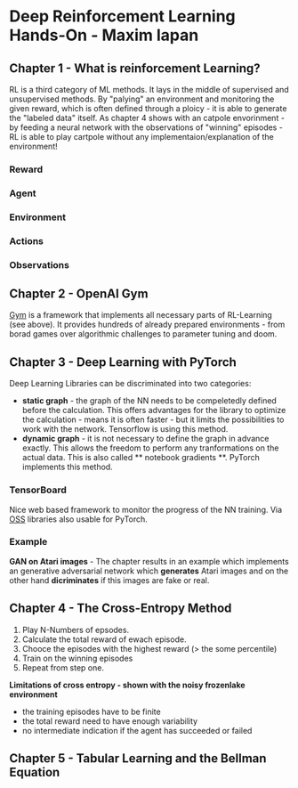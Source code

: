 # Deep Reinforcement Learning Hands-On - Maxim lapan

## Chapter 1 - What is reinforcement Learning?
RL is a third category of ML methods. It lays in the middle of supervised and unsupervised methods. By "palying" an environment and monitoring the given reward, which is often defined through a ploicy - it is able to generate the "labeled data" itself.
As chapter 4 shows with an catpole envorinment - by feeding a neural network with the observations of "winning" episodes - RL is able to play cartpole without any implementaion/explanation of the environment!

### Reward

### Agent

### Environment

### Actions

### Observations

## Chapter 2 - OpenAI Gym
[Gym](https://www.openai.com) is a framework that implements all necessary parts of RL-Learning (see above). It provides hundreds of already prepared environments - from borad games over algorithmic challenges to parameter tuning and doom. 

## Chapter 3 - Deep Learning with PyTorch
Deep Learning Libraries can be discriminated into two categories:
 * **static graph** - the graph of the NN needs to be compeletedly defined before the calculation. This offers advantages for the library to optimize the calculation - means it is often faster - but it limits the possibilities to work with the network. Tensorflow is using this method.
 * **dynamic graph** - it is not necessary to define the graph in advance exactly. This allows the freedom to perform any tranformations on the actual data. This is also called ** notebook gradients **. PyTorch implements this method.

### TensorBoard 
Nice web based framework to monitor the progress of the NN training. Via [OSS](https://github.com/lanpa/tensorboard-pytorch) libraries also usable for PyTorch.
### Example
**GAN on Atari images** - The chapter results in an example which implements an generative adversarial network which __generates__ Atari images and on the other hand __dicriminates__ if this images are fake or real.
## Chapter 4 - The Cross-Entropy Method
1. Play N-Numbers of epsodes.
2. Calculate the total reward of ewach episode.
3. Chooce the episodes with the highest reward (> the some percentile)
4. Train on the winning episodes
5. Repeat from step one.

__Limitations of cross entropy - shown with the noisy frozenlake environment__ 
* the training episodes have to be finite
* the total reward need to have enough variability
* no intermediate indication if the agent has succeeded or failed

## Chapter 5 - Tabular Learning and the Bellman Equation


